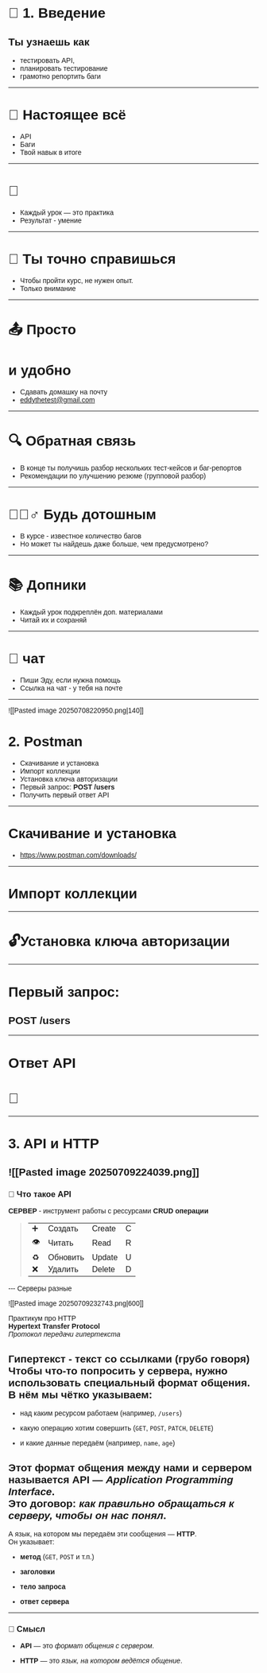 <style>
body {
  font-family: 'Fira Sans', sans-serif;
}
</style>

# 📌 1. Введение
## Ты узнаешь как
+  тестировать API,
+  планировать тестирование
+  грамотно репортить баги
---
# 🧠 Настоящее всё
+  API
+ Баги
+ Твой навык в итоге
---
# 💪 
+ Каждый урок — это практика
+ Результат - умение
---
# 🚀 Ты точно справишься
+ Чтобы пройти курс, не нужен опыт.
+ Только внимание
---
# 📤 Просто
# и удобно
+ Сдавать домашку на почту
+ eddythetest@gmail.com
---
# 🔍 Обратная связь
+ В конце ты получишь разбор нескольких тест-кейсов и баг-репортов
+ Рекомендации по улучшению резюме (групповой разбор)
---
# 🕵🏼‍♂️ Будь дотошным
+ В курсе - известное количество багов
+ Но может ты найдешь даже больше, чем предусмотрено?
---
# 📚 Допники
+ Каждый урок подкреплён доп. материалами
+ Читай их и сохраняй
---
# 💬 чат
+ Пиши Эду, если нужна помощь
+ Ссылка на чат - у тебя на почте

---
![[Pasted image 20250708220950.png|140]]
# 2. Postman
+ Скачивание и установка
+ Импорт коллекции
+ Установка ключа авторизации
+ Первый запрос: **POST /users**
+ Получить первый ответ API
---
# Скачивание и установка
+ https://www.postman.com/downloads/
---
# Импорт коллекции
---
# 🔓Установка ключа авторизации
---
# Первый запрос:
## **POST /users**
---
# Ответ API
# 🥳
---
# 3. API и HTTP
![[Pasted image 20250709224039.png]]
---
### 📌 Что такое API
<div  align="left">

**СЕРВЕР** - инструмент работы с рессурсами
**CRUD операции**

> |  |  |  |  |
> |----|-------------|-------------|--------|
> | ➕ | Создать     | Create      | C      |
> | 👁️ | Читать     | Read        | R      |
> | ♻️ | Обновить    | Update      | U      |
> | ❌ | Удалить     | Delete      | D      |

</div>
---
Серверы разные

![[Pasted image 20250709232743.png|600]]

Практикум про HTTP<br>
**Hypertext Transfer Protocol**
<br>_Протокол передачи гипертекста_

Гипертекст - текст со ссылками (грубо говоря)
Чтобы что-то попросить у сервера, нужно использовать **специальный формат общения**.  
В нём мы чётко указываем:
---
- над каким ресурсом работаем (например, `/users`)
    
- какую операцию хотим совершить (`GET`, `POST`, `PATCH`, `DELETE`)
    
- и какие данные передаём (например, `name`, `age`)
    

Этот формат общения между нами и сервером называется **API** — _Application Programming Interface_.  
Это договор: _как правильно обращаться к серверу, чтобы он нас понял_.
---
А язык, на котором мы передаём эти сообщения — **HTTP**.  
Он указывает:

- **метод** (`GET`, `POST` и т.п.)
    
- **заголовки**
    
- **тело запроса**
    
- **ответ сервера**
    

---

### 🧠 Смысл

- **API** — это _формат общения с сервером_.
    
- **HTTP** — это _язык, на котором ведётся общение_.